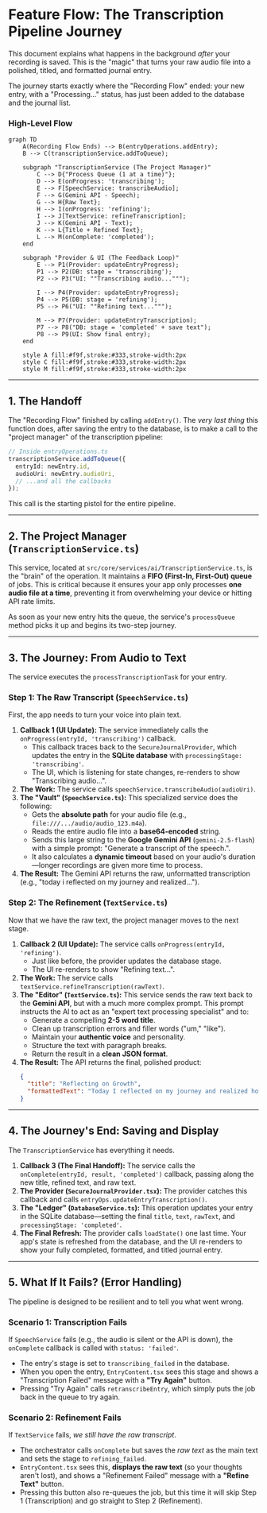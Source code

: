 # Feature Flow: The Transcription Pipeline Journey

This document explains what happens in the background *after* your recording is saved. This is the "magic" that turns your raw audio file into a polished, titled, and formatted journal entry.

The journey starts exactly where the "Recording Flow" ended: your new entry, with a "Processing..." status, has just been added to the database and the journal list.

### High-Level Flow

```mermaid
graph TD
    A(Recording Flow Ends) --> B(entryOperations.addEntry);
    B --> C(transcriptionService.addToQueue);
    
    subgraph "TranscriptionService (The Project Manager)"
        C --> D{"Process Queue (1 at a time)"};
        D --> E(onProgress: 'transcribing');
        E --> F[SpeechService: transcribeAudio];
        F --> G(Gemini API - Speech);
        G --> H{Raw Text};
        H --> I(onProgress: 'refining');
        I --> J[TextService: refineTranscription];
        J --> K(Gemini API - Text);
        K --> L{Title + Refined Text};
        L --> M(onComplete: 'completed');
    end

    subgraph "Provider & UI (The Feedback Loop)"
        E --> P1(Provider: updateEntryProgress);
        P1 --> P2(DB: stage = 'transcribing');
        P2 --> P3("UI: ""Transcribing audio...""");

        I --> P4(Provider: updateEntryProgress);
        P4 --> P5(DB: stage = 'refining');
        P5 --> P6("UI: ""Refining text...""");

        M --> P7(Provider: updateEntryTranscription);
        P7 --> P8("DB: stage = 'completed' + save text");
        P8 --> P9(UI: Show final entry);
    end
    
    style A fill:#f9f,stroke:#333,stroke-width:2px
    style C fill:#f9f,stroke:#333,stroke-width:2px
    style M fill:#f9f,stroke:#333,stroke-width:2px
```

-----

## 1\. The Handoff

The "Recording Flow" finished by calling `addEntry()`. The *very last thing* this function does, after saving the entry to the database, is to make a call to the "project manager" of the transcription pipeline:

```typescript
// Inside entryOperations.ts
transcriptionService.addToQueue({
  entryId: newEntry.id,
  audioUri: newEntry.audioUri,
  // ...and all the callbacks
});
```

This call is the starting pistol for the entire pipeline.

-----

## 2\. The Project Manager (`TranscriptionService.ts`)

This service, located at `src/core/services/ai/TranscriptionService.ts`, is the "brain" of the operation. It maintains a **FIFO (First-In, First-Out) queue** of jobs. This is critical because it ensures your app only processes **one audio file at a time**, preventing it from overwhelming your device or hitting API rate limits.

As soon as your new entry hits the queue, the service's `processQueue` method picks it up and begins its two-step journey.

-----

## 3\. The Journey: From Audio to Text

The service executes the `processTranscriptionTask` for your entry.

### Step 1: The Raw Transcript (`SpeechService.ts`)

First, the app needs to turn your voice into plain text.

1.  **Callback 1 (UI Update):** The service immediately calls the `onProgress(entryId, 'transcribing')` callback.
      * This callback traces back to the `SecureJournalProvider`, which updates the entry in the **SQLite database** with `processingStage: 'transcribing'`.
      * The UI, which is listening for state changes, re-renders to show "Transcribing audio...".
2.  **The Work:** The service calls `speechService.transcribeAudio(audioUri)`.
3.  **The "Vault" (`SpeechService.ts`):** This specialized service does the following:
      * Gets the **absolute path** for your audio file (e.g., `file:///.../audio/audio_123.m4a`).
      * Reads the entire audio file into a **base64-encoded** string.
      * Sends this large string to the **Google Gemini API** (`gemini-2.5-flash`) with a simple prompt: "Generate a transcript of the speech.".
      * It also calculates a **dynamic timeout** based on your audio's duration—longer recordings are given more time to process.
4.  **The Result:** The Gemini API returns the raw, unformatted transcription (e.g., "today i reflected on my journey and realized...").

### Step 2: The Refinement (`TextService.ts`)

Now that we have the raw text, the project manager moves to the next stage.

1.  **Callback 2 (UI Update):** The service calls `onProgress(entryId, 'refining')`.
      * Just like before, the provider updates the database stage.
      * The UI re-renders to show "Refining text...".
2.  **The Work:** The service calls `textService.refineTranscription(rawText)`.
3.  **The "Editor" (`TextService.ts`):** This service sends the raw text back to the **Gemini API**, but with a much more complex prompt. This prompt instructs the AI to act as an "expert text processing specialist" and to:
      * Generate a compelling **2-5 word title**.
      * Clean up transcription errors and filler words ("um," "like").
      * Maintain your **authentic voice** and personality.
      * Structure the text with paragraph breaks.
      * Return the result in a **clean JSON format**.
4.  **The Result:** The API returns the final, polished product:
    ```json
    {
      "title": "Reflecting on Growth",
      "formattedText": "Today I reflected on my journey and realized how much I've grown. The challenges I faced last week taught me valuable lessons about resilience and patience."
    }
    ```

-----

## 4\. The Journey's End: Saving and Display

The `TranscriptionService` has everything it needs.

1.  **Callback 3 (The Final Handoff):** The service calls the `onComplete(entryId, result, 'completed')` callback, passing along the new title, refined text, and raw text.
2.  **The Provider (`SecureJournalProvider.tsx`):** The provider catches this callback and calls `entryOps.updateEntryTranscription()`.
3.  **The "Ledger" (`DatabaseService.ts`):** This operation updates your entry in the SQLite database—setting the final `title`, `text`, `rawText`, and `processingStage: 'completed'`.
4.  **The Final Refresh:** The provider calls `loadState()` one last time. Your app's state is refreshed from the database, and the UI re-renders to show your fully completed, formatted, and titled journal entry.

-----

## 5\. What If It Fails? (Error Handling)

The pipeline is designed to be resilient and to tell you what went wrong.

### Scenario 1: Transcription Fails

If `SpeechService` fails (e.g., the audio is silent or the API is down), the `onComplete` callback is called with `status: 'failed'`.

  * The entry's stage is set to `transcribing_failed` in the database.
  * When you open the entry, `EntryContent.tsx` sees this stage and shows a "Transcription Failed" message with a **"Try Again"** button.
  * Pressing "Try Again" calls `retranscribeEntry`, which simply puts the job back in the queue to try again.

### Scenario 2: Refinement Fails

If `TextService` fails, *we still have the raw transcript*.

  * The orchestrator calls `onComplete` but saves the *raw text* as the main text and sets the stage to `refining_failed`.
  * `EntryContent.tsx` sees this, **displays the raw text** (so your thoughts aren't lost), and shows a "Refinement Failed" message with a **"Refine Text"** button.
  * Pressing this button also re-queues the job, but this time it will skip Step 1 (Transcription) and go straight to Step 2 (Refinement).
  